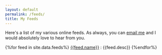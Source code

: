 ```yaml
---
layout: default
permalink: /feeds/
title: My Feeds
---
```

Here's a list of my various online feeds. As always, you can [email me](mailto:aaron.tagliaboschi@gmail.com) and I would absolutely love to hear from you.

{%for feed in site.data.feeds%}
  [{{feed.name}}]({{feed.url}}) 
  : {{feed.desc}}
{%endfor%}
